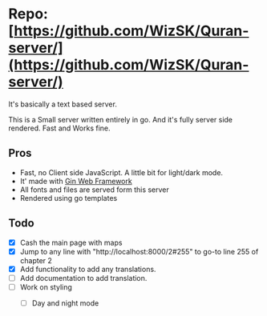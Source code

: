 # Repo: [https://github.com/WizSK/Quran-server/](https://github.com/WizSK/Quran-server/)

It's basically a text based server.

This is a Small server written entirely in go. And it's fully server side rendered. Fast and Works fine.

## Pros
- Fast, no Client side JavaScript. A little bit for light/dark mode.
- It' made with [Gin Web Framework](https://gin-gonic.com/)
- All fonts and files are served form this server
- Rendered using go templates

## Todo
- [x] Cash the main page with maps
- [x] Jump to any line with "http://localhost:8000/2#255" to go-to line 255 of chapter 2
- [x] Add functionality to add any translations.
- [ ] Add documentation to add translation.
- [ ] Work on styling
    - [ ] Day and night mode

